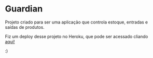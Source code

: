 # Guardian

Projeto criado para ser uma aplicação que controla estoque, entradas e saídas de produtos. 

Fiz um deploy desse projeto no Heroku, que pode ser acessado cliando <a href="https://django-guardian.herokuapp.com/" target="_blank">aqui!</a>

:)
